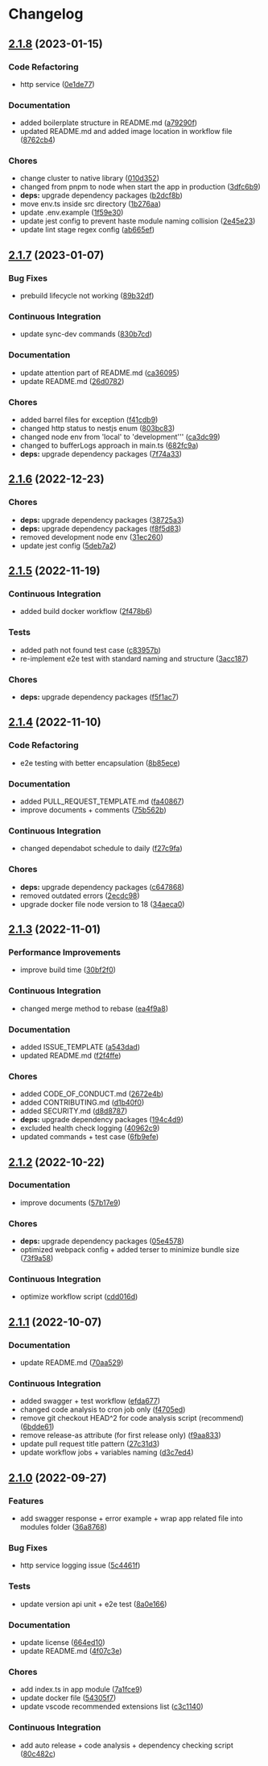 # Changelog

## [2.1.8](https://github.com/kenso312/nestjs-v9-webpack-boilerplate/compare/v2.1.7...v2.1.8) (2023-01-15)


### Code Refactoring

* http service ([0e1de77](https://github.com/kenso312/nestjs-v9-webpack-boilerplate/commit/0e1de77ed5196fdc05499739c4a501894b22e741))


### Documentation

* added boilerplate structure in README.md ([a79290f](https://github.com/kenso312/nestjs-v9-webpack-boilerplate/commit/a79290fc644188a65ac8505c04d992d70ffaf3f9))
* updated README.md and added image location in workflow file ([8762cb4](https://github.com/kenso312/nestjs-v9-webpack-boilerplate/commit/8762cb44a71dbc92f43ae787c6f7952dcd9b0528))


### Chores

* change cluster to native library ([010d352](https://github.com/kenso312/nestjs-v9-webpack-boilerplate/commit/010d3528ef302392c49cb85e3eaf5c2394854190))
* changed from pnpm to node when start the app in production ([3dfc6b9](https://github.com/kenso312/nestjs-v9-webpack-boilerplate/commit/3dfc6b955ef66ea780c5e461e7cfb53ca7c2f936))
* **deps:** upgrade dependency packages ([b2dcf8b](https://github.com/kenso312/nestjs-v9-webpack-boilerplate/commit/b2dcf8b4098bf1f1bfe5203e94d33a945259152b))
* move env.ts inside src directory ([1b276aa](https://github.com/kenso312/nestjs-v9-webpack-boilerplate/commit/1b276aa0d22920d76ba2e3a1fe6bd1a1e3feacf7))
* update .env.example ([1f59e30](https://github.com/kenso312/nestjs-v9-webpack-boilerplate/commit/1f59e3017d253e85157445b46044d7d0ef69f974))
* update jest config to prevent haste module naming collision ([2e45e23](https://github.com/kenso312/nestjs-v9-webpack-boilerplate/commit/2e45e2309f98ae296233ba226905a8dee13e7e54))
* update lint stage regex config ([ab665ef](https://github.com/kenso312/nestjs-v9-webpack-boilerplate/commit/ab665efea6236674dcf7b8ae6e084affe563d1b6))

## [2.1.7](https://github.com/kenso312/nestjs-v9-webpack-boilerplate/compare/v2.1.6...v2.1.7) (2023-01-07)


### Bug Fixes

* prebuild lifecycle not working ([89b32df](https://github.com/kenso312/nestjs-v9-webpack-boilerplate/commit/89b32df3fde0d676dc6e7575d93fbddd29b9ab52))


### Continuous Integration

* update sync-dev commands ([830b7cd](https://github.com/kenso312/nestjs-v9-webpack-boilerplate/commit/830b7cdf35e16e248f77d7e2699428f8846a58d7))


### Documentation

* update attention part of README.md ([ca36095](https://github.com/kenso312/nestjs-v9-webpack-boilerplate/commit/ca36095b7654ede7cc1619ea2cf405c47713f8e7))
* update README.md ([26d0782](https://github.com/kenso312/nestjs-v9-webpack-boilerplate/commit/26d07824ebc6d7cb04f6c2830b71c24a0b215bc4))


### Chores

* added barrel files for exception ([f41cdb9](https://github.com/kenso312/nestjs-v9-webpack-boilerplate/commit/f41cdb905778e289b295d131348239a9160b563c))
* changed http status to nestjs enum ([803bc83](https://github.com/kenso312/nestjs-v9-webpack-boilerplate/commit/803bc8365eab04d60408bacf201f9da8338f9ec8))
* changed node env from 'local' to 'development''' ([ca3dc99](https://github.com/kenso312/nestjs-v9-webpack-boilerplate/commit/ca3dc99eabff5860b57503cdceb924af0eeb7e48))
* changed to bufferLogs approach in main.ts ([682fc9a](https://github.com/kenso312/nestjs-v9-webpack-boilerplate/commit/682fc9a6e1ba02db3552d72ee0eb4daff97703b5))
* **deps:** upgrade dependency packages ([7f74a33](https://github.com/kenso312/nestjs-v9-webpack-boilerplate/commit/7f74a33102792b50264769429e221524c4b53702))

## [2.1.6](https://github.com/kenso312/nestjs-v9-webpack-boilerplate/compare/v2.1.5...v2.1.6) (2022-12-23)


### Chores

* **deps:** upgrade dependency packages ([38725a3](https://github.com/kenso312/nestjs-v9-webpack-boilerplate/commit/38725a3ea99ae9199110ac237e30815cec8abb71))
* **deps:** upgrade dependency packages ([f8f5d83](https://github.com/kenso312/nestjs-v9-webpack-boilerplate/commit/f8f5d83b7edf47ca966a5c98eb0866a5fa0d3375))
* removed development node env ([31ec260](https://github.com/kenso312/nestjs-v9-webpack-boilerplate/commit/31ec2603a0b87198bc5102e2df5945b9c0ade290))
* update jest config ([5deb7a2](https://github.com/kenso312/nestjs-v9-webpack-boilerplate/commit/5deb7a282286d3f9a8193e56febf69d57e929564))

## [2.1.5](https://github.com/kenso312/nestjs-v9-webpack-boilerplate/compare/v2.1.4...v2.1.5) (2022-11-19)


### Continuous Integration

* added build docker workflow ([2f478b6](https://github.com/kenso312/nestjs-v9-webpack-boilerplate/commit/2f478b63df5d3905ab98ad8231863956a56651ca))


### Tests

* added path not found test case ([c83957b](https://github.com/kenso312/nestjs-v9-webpack-boilerplate/commit/c83957b68c16b4edfa0b7faacab16b44bdbbc36e))
* re-implement e2e test with standard naming and structure ([3acc187](https://github.com/kenso312/nestjs-v9-webpack-boilerplate/commit/3acc1879151d7c61c2d073f09d2cccc001d03f39))


### Chores

* **deps:** upgrade dependency packages ([f5f1ac7](https://github.com/kenso312/nestjs-v9-webpack-boilerplate/commit/f5f1ac725c036e23506f2f3caced64120c5d29c7))

## [2.1.4](https://github.com/kenso312/nestjs-v9-webpack-boilerplate/compare/v2.1.3...v2.1.4) (2022-11-10)


### Code Refactoring

* e2e testing with better encapsulation ([8b85ece](https://github.com/kenso312/nestjs-v9-webpack-boilerplate/commit/8b85ece6b9b7b3df64e03fe3de0473803f2b4d91))


### Documentation

* added PULL_REQUEST_TEMPLATE.md ([fa40867](https://github.com/kenso312/nestjs-v9-webpack-boilerplate/commit/fa408672aac6b8605b288edaf09649c38701b4d5))
* improve documents + comments ([75b562b](https://github.com/kenso312/nestjs-v9-webpack-boilerplate/commit/75b562b89ad8014f5be79131c465fc9433c2b48e))


### Continuous Integration

* changed dependabot schedule to daily ([f27c9fa](https://github.com/kenso312/nestjs-v9-webpack-boilerplate/commit/f27c9fa1d48e858cfda0335cee255f085416a4af))


### Chores

* **deps:** upgrade dependency packages ([c647868](https://github.com/kenso312/nestjs-v9-webpack-boilerplate/commit/c647868f52c27b48b98b046fc986d101605c3afe))
* removed outdated errors ([2ecdc98](https://github.com/kenso312/nestjs-v9-webpack-boilerplate/commit/2ecdc98350187ddc26eb5a54409cb2646972ef31))
* upgrade docker file node version to 18 ([34aeca0](https://github.com/kenso312/nestjs-v9-webpack-boilerplate/commit/34aeca0870f0830e535fe0f7dcab8badc9530b98))

## [2.1.3](https://github.com/kenso312/nestjs-v9-webpack-boilerplate/compare/v2.1.2...v2.1.3) (2022-11-01)


### Performance Improvements

* improve build time ([30bf2f0](https://github.com/kenso312/nestjs-v9-webpack-boilerplate/commit/30bf2f081c020ebfadb483a4f0e368b3c01d30ba))


### Continuous Integration

* changed merge method to rebase ([ea4f9a8](https://github.com/kenso312/nestjs-v9-webpack-boilerplate/commit/ea4f9a8ff48b01d5befd301d6b6d52c5889517fa))


### Documentation

* added ISSUE_TEMPLATE ([a543dad](https://github.com/kenso312/nestjs-v9-webpack-boilerplate/commit/a543dad7a603b64a28f4feb21bfcd9905c07d40f))
* updated README.md ([f2f4ffe](https://github.com/kenso312/nestjs-v9-webpack-boilerplate/commit/f2f4ffe906ad3090c3995b7c073224cdf22decd5))


### Chores

* added CODE_OF_CONDUCT.md ([2672e4b](https://github.com/kenso312/nestjs-v9-webpack-boilerplate/commit/2672e4b7ca00f94e51e29e4d955c90ec579c9c57))
* added CONTRIBUTING.md ([d1b40f0](https://github.com/kenso312/nestjs-v9-webpack-boilerplate/commit/d1b40f0c03cab04dbc6f6eefe8bb446c82a0564f))
* added SECURITY.md ([d8d8787](https://github.com/kenso312/nestjs-v9-webpack-boilerplate/commit/d8d878748cbaef83b849168644a6f0a9a9d2e2ff))
* **deps:** upgrade dependency packages ([194c4d9](https://github.com/kenso312/nestjs-v9-webpack-boilerplate/commit/194c4d99c04f0659cf1d1a7fbd0cab652d374bf9))
* excluded health check logging ([40962c9](https://github.com/kenso312/nestjs-v9-webpack-boilerplate/commit/40962c9a792cf2fb775e41125b2e397577cf24ff))
* updated commands + test case ([6fb9efe](https://github.com/kenso312/nestjs-v9-webpack-boilerplate/commit/6fb9efe04ac29906330e1769e3b41404e0ba21e5))

## [2.1.2](https://github.com/kenso312/nestjs-v9-webpack-boilerplate/compare/v2.1.1...v2.1.2) (2022-10-22)


### Documentation

* improve documents ([57b17e9](https://github.com/kenso312/nestjs-v9-webpack-boilerplate/commit/57b17e9d37480c64add7a79e5200cff90796425a))


### Chores

* **deps:** upgrade dependency packages ([05e4578](https://github.com/kenso312/nestjs-v9-webpack-boilerplate/commit/05e4578c254164fbaf7fa370bcb9f58bf7d6cd79))
* optimized webpack config + added terser to minimize bundle size ([73f9a58](https://github.com/kenso312/nestjs-v9-webpack-boilerplate/commit/73f9a588199c434cb1aece9e08d1a607bbf4368e))


### Continuous Integration

* optimize workflow script ([cdd016d](https://github.com/kenso312/nestjs-v9-webpack-boilerplate/commit/cdd016d4bf76774c3ae846ce3f2ca1bd9bd9e03d))

## [2.1.1](https://github.com/kenso312/nestjs-v9-webpack-boilerplate/compare/v2.1.0...v2.1.1) (2022-10-07)


### Documentation

* update README.md ([70aa529](https://github.com/kenso312/nestjs-v9-webpack-boilerplate/commit/70aa529cb186c8ab78762affb9e51f153ef860fd))


### Continuous Integration

* added swagger + test workflow ([efda677](https://github.com/kenso312/nestjs-v9-webpack-boilerplate/commit/efda677762c7a6180552e47ac6d043353be8c7c4))
* changed code analysis to cron job only ([f4705ed](https://github.com/kenso312/nestjs-v9-webpack-boilerplate/commit/f4705ed3360185fff9073300ec9a1607912fc26e))
* remove git checkout HEAD^2 for code analysis script (recommend) ([6bdde61](https://github.com/kenso312/nestjs-v9-webpack-boilerplate/commit/6bdde61624f8c3ee715ad11059dcd9e79d808f5f))
* remove release-as attribute (for first release only) ([f9aa833](https://github.com/kenso312/nestjs-v9-webpack-boilerplate/commit/f9aa8332d448c4d1337442c5af64174f95bd56fc))
* update pull request title pattern ([27c31d3](https://github.com/kenso312/nestjs-v9-webpack-boilerplate/commit/27c31d33009a52ca17917d07d00764af66af18a2))
* update workflow jobs + variables naming ([d3c7ed4](https://github.com/kenso312/nestjs-v9-webpack-boilerplate/commit/d3c7ed4a3527b7a7be5750e2e71ff65f5c1e1173))

## [2.1.0](https://github.com/kenso312/nestjs-v9-webpack-boilerplate/compare/v2.0.0...v2.1.0) (2022-09-27)


### Features

* add swagger response + error example + wrap app related file into modules folder ([36a8768](https://github.com/kenso312/nestjs-v9-webpack-boilerplate/commit/36a87685a22821f7a76c5b38e6f1f00f509a5a74))


### Bug Fixes

* http service logging issue ([5c4461f](https://github.com/kenso312/nestjs-v9-webpack-boilerplate/commit/5c4461fdbc8a7a9e8c0dbd524f5148eb196013df))


### Tests

* update version api unit + e2e test ([8a0e166](https://github.com/kenso312/nestjs-v9-webpack-boilerplate/commit/8a0e166409ad68daa5b1fc8102e3d87bdfbbb818))


### Documentation

* update license ([664ed10](https://github.com/kenso312/nestjs-v9-webpack-boilerplate/commit/664ed10bf22c09de3b6302e954ba1aff443b2a32))
* update README.md ([4f07c3e](https://github.com/kenso312/nestjs-v9-webpack-boilerplate/commit/4f07c3ed2d725ad2dac4dddd4b8699aa3f41da21))


### Chores

* add index.ts in app module ([7a1fce9](https://github.com/kenso312/nestjs-v9-webpack-boilerplate/commit/7a1fce93f1ba0ab1ef1271c51721b2290ece63e8))
* update docker file ([54305f7](https://github.com/kenso312/nestjs-v9-webpack-boilerplate/commit/54305f7edf4d0afa6e960f33e717a874a3053468))
* update vscode recommended extensions list ([c3c1140](https://github.com/kenso312/nestjs-v9-webpack-boilerplate/commit/c3c1140e7d5c56607f5b092b1bad645b65c58fa3))


### Continuous Integration

* add auto release + code analysis + dependency checking script ([80c482c](https://github.com/kenso312/nestjs-v9-webpack-boilerplate/commit/80c482cc4bfab8f4b88ab04739acd859138eaec4))
